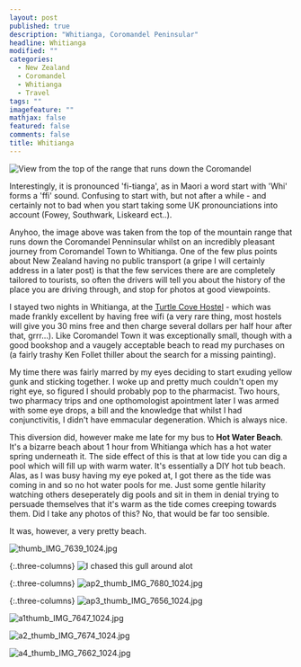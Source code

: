 ```yaml
---
layout: post
published: true
description: "Whitianga, Coromandel Peninsular"
headline: Whitianga
modified: ""
categories: 
  - New Zealand
  - Coromandel
  - Whitianga
  - Travel
tags: ""
imagefeature: ""
mathjax: false
featured: false
comments: false
title: Whitianga
---
```




![View from the top of the range that runs down the Coromandel]({{site.baseurl}}/images/thumb_IMG_1749_1024.jpg)

Interestingly, it is pronounced 'fi-tianga', as in Maori a word start with 'Whi' forms a 'ffi' sound. Confusing to start with, but not after a while - and certainly not to bad when you start taking some UK pronounciations into account (Fowey, Southwark, Liskeard ect..).

Anyhoo, the image above was taken from the top of the mountain range that runs down the Coromandel Penninsular whilst on an incredibly pleasant journey from Coromandel Town to Whitianga. One of the few plus points about New Zealand having no public transport (a gripe I will certainly address in a later post) is that the few services there are are completely tailored to tourists, so often the drivers will tell you about the history of the place you are driving through, and stop for photos at good viewpoints.

I stayed two nights in Whitianga, at the [Turtle Cove Hostel](http://www.turtlecove.co.nz/) - which was made frankly excellent by having free wifi (a very rare thing, most hostels will give you 30 mins free and then charge several dollars per half hour after that, grrr...). Like Coromandel Town it was exceptionally small, though with a good bookshop and a vaugely acceptable beach to read my purchases on (a fairly trashy Ken Follet thiller about the search for a missing painting). 

My time there was fairly marred by my eyes deciding to start exuding yellow gunk and sticking together. I woke up and pretty much couldn't open my right eye, so figured I should probably pop to the pharmacist. Two hours, two pharmacy trips and one opthomologist apointment later I was armed with some eye drops, a bill and the knowledge that whilst I had conjunctivitis, I didn't have emmacular degeneration. Which is always nice.

This diversion did, however make me late for my bus to **Hot Water Beach**. It's a bizarre beach about 1 hour from Whitianga which has a hot water spring underneath it. The side effect of this is that at low tide you can dig a pool which will fill up with warm water. It's essentially a DIY hot tub beach. Alas, as I was busy having my eye poked at, I got there as the tide was coming in and so no hot water pools for me. Just some gentle hilarity watching others deseperately dig pools and sit in them in denial trying to persuade themselves that it's warm as the tide comes creeping towards them. Did I take any photos of this? No, that would be far too sensible.

It was, however, a very pretty beach.

![thumb_IMG_7639_1024.jpg]({{site.baseurl}}/images/thumb_IMG_7639_1024.jpg)

{:.three-columns}
![I chased this gull around alot]({{site.baseurl}}/images/ap_thumb_IMG_7667_1024.jpg)

{:.three-columns}
![ap2_thumb_IMG_7680_1024.jpg]({{site.baseurl}}/images/ap2_thumb_IMG_7680_1024.jpg)

{:.three-columns}
![ap3_thumb_IMG_7656_1024.jpg]({{site.baseurl}}/images/ap3_thumb_IMG_7656_1024.jpg)

![a1thumb_IMG_7647_1024.jpg]({{site.baseurl}}/images/a1thumb_IMG_7647_1024.jpg)


![a2_thumb_IMG_7674_1024.jpg]({{site.baseurl}}/images/a2_thumb_IMG_7674_1024.jpg)

![a4_thumb_IMG_7662_1024.jpg]({{site.baseurl}}/images/a4_thumb_IMG_7662_1024.jpg)
